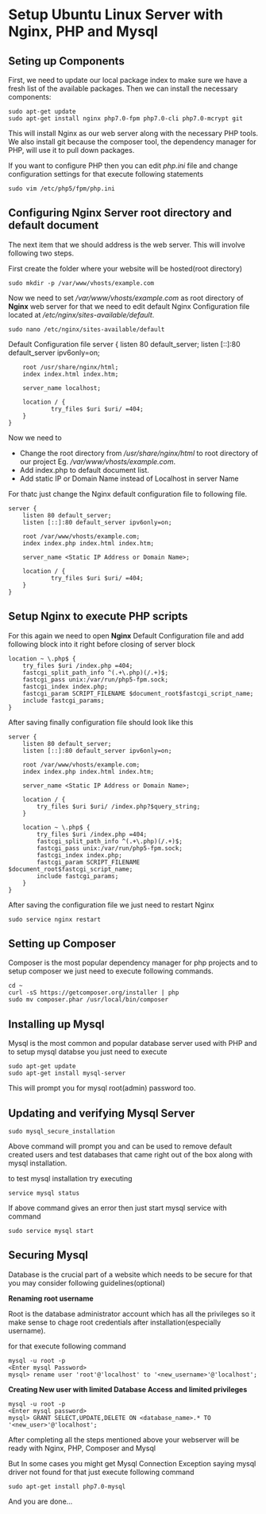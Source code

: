 # Setup Ubuntu Linux Server with Nginx, PHP and Mysql

## Seting up Components
First, we need to update our local package index to make sure we have a fresh list of the available packages. Then we can install the necessary components:

    sudo apt-get update
    sudo apt-get install nginx php7.0-fpm php7.0-cli php7.0-mcrypt git

This will install Nginx as our web server along with the necessary PHP tools. We also install git because the composer tool, the dependency manager for PHP, will use it to pull down packages.

If you want to configure PHP then you can edit _php.ini_ file and change configuration settings for that execute following statements

    sudo vim /etc/php5/fpm/php.ini
    
## Configuring Nginx Server root directory and default document
The next item that we should address is the web server. This will involve following two steps.

First create the folder where your website will be hosted(root directory)

    sudo mkdir -p /var/www/vhosts/example.com
    
Now we need to set _/var/www/vhosts/example.com_ as root directory of **Nginx** web server for that we need to edit default Nginx Configuration file located at _/etc/nginx/sites-available/default_.
    
    sudo nano /etc/nginx/sites-available/default
    
Default Configuration file
    server {
        listen 80 default_server;
        listen [::]:80 default_server ipv6only=on;

        root /usr/share/nginx/html;
        index index.html index.htm;

        server_name localhost;

        location / {
                try_files $uri $uri/ =404;
        }
    }

Now we need to 
* Change the root directory from _/usr/share/nginx/html_ to root directory of our project Eg. _/var/www/vhosts/example.com_.
* Add index.php to default document list.
* Add static IP or Domain Name instead of Localhost in server Name

For thatc just change the Nginx default configuration file to following file.

    server {
        listen 80 default_server;
        listen [::]:80 default_server ipv6only=on;

        root /var/www/vhosts/example.com;
        index index.php index.html index.htm;

        server_name <Static IP Address or Domain Name>;

        location / {
                try_files $uri $uri/ =404;
        }
    }
    
## Setup Nginx to execute PHP scripts

For this again we need to open **Nginx** Default Configuration file and add following block into it right before closing of server block

    location ~ \.php$ {
        try_files $uri /index.php =404;
        fastcgi_split_path_info ^(.+\.php)(/.+)$;
        fastcgi_pass unix:/var/run/php5-fpm.sock;
        fastcgi_index index.php;
        fastcgi_param SCRIPT_FILENAME $document_root$fastcgi_script_name;
        include fastcgi_params;
    }
    
After saving finally configuration file should look like this

    server {
        listen 80 default_server;
        listen [::]:80 default_server ipv6only=on;
    
        root /var/www/vhosts/example.com;
        index index.php index.html index.htm;
    
        server_name <Static IP Address or Domain Name>;
    
        location / {
            try_files $uri $uri/ /index.php?$query_string;
        }
    
        location ~ \.php$ {
            try_files $uri /index.php =404;
            fastcgi_split_path_info ^(.+\.php)(/.+)$;
            fastcgi_pass unix:/var/run/php5-fpm.sock;
            fastcgi_index index.php;
            fastcgi_param SCRIPT_FILENAME $document_root$fastcgi_script_name;
            include fastcgi_params;
        }
    }
    
After saving the configuration file we just need to restart Nginx

    sudo service nginx restart
    
## Setting up Composer
Composer is the most popular dependency manager for php projects and to setup composer we just need to execute following commands.

    cd ~
    curl -sS https://getcomposer.org/installer | php
    sudo mv composer.phar /usr/local/bin/composer
    
## Installing up Mysql
Mysql is the most common and popular database server used with PHP and to setup mysql databse you just need to execute

    sudo apt-get update
    sudo apt-get install mysql-server
    
This will prompt you for mysql root(admin) password too.
    
## Updating and verifying Mysql Server

    sudo mysql_secure_installation
    
Above command will prompt you and can be used to remove default created users and test databases that came right out of the box along with mysql installation.

to test mysql installation try executing 
    
    service mysql status
    
If above command gives an error then just start mysql service with command

    sudo service mysql start
    
## Securing Mysql 

Database is the crucial part of a website which needs to be secure for that you may consider following guidelines(optional)

**Renaming root username**

Root is the database administrator account which has all the privileges so it make sense to chage root credentials after installation(especially username).

for that execute following command
    
    mysql -u root -p 
    <Enter mysql Password>
    mysql> rename user 'root'@'localhost' to '<new_username>'@'localhost';
    
**Creating New user with limited Database Access and limited privileges**

    mysql -u root -p
    <Enter mysql password>
    mysql> GRANT SELECT,UPDATE,DELETE ON <database_name>.* TO '<new_user>'@'localhost';
    
After completing all the steps mentioned above your webserver will be ready with Nginx, PHP, Composer and Mysql

But In some cases you might get Mysql Connection Exception saying mysql driver not found for that just execute following command

    sudo apt-get install php7.0-mysql
    
And you are done...

